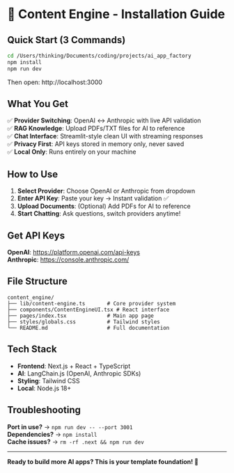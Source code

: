 # 🚀 Content Engine - Installation Guide

## Quick Start (3 Commands)

```bash
cd /Users/thinking/Documents/coding/projects/ai_app_factory
npm install
npm run dev
```

Then open: http://localhost:3000

## What You Get

✅ **Provider Switching**: OpenAI ↔ Anthropic with live API validation  
✅ **RAG Knowledge**: Upload PDFs/TXT files for AI to reference  
✅ **Chat Interface**: Streamlit-style clean UI with streaming responses  
✅ **Privacy First**: API keys stored in memory only, never saved  
✅ **Local Only**: Runs entirely on your machine  

## How to Use

1. **Select Provider**: Choose OpenAI or Anthropic from dropdown
2. **Enter API Key**: Paste your key → Instant validation ✅
3. **Upload Documents**: (Optional) Add PDFs for AI to reference  
4. **Start Chatting**: Ask questions, switch providers anytime!

## Get API Keys

**OpenAI**: https://platform.openai.com/api-keys  
**Anthropic**: https://console.anthropic.com/

## File Structure

```
content_engine/
├── lib/content-engine.ts       # Core provider system
├── components/ContentEngineUI.tsx # React interface  
├── pages/index.tsx             # Main app page
├── styles/globals.css          # Tailwind styles
└── README.md                   # Full documentation
```

## Tech Stack

- **Frontend**: Next.js + React + TypeScript
- **AI**: LangChain.js (OpenAI, Anthropic SDKs)
- **Styling**: Tailwind CSS
- **Local**: Node.js 18+

## Troubleshooting

**Port in use?** → `npm run dev -- --port 3001`  
**Dependencies?** → `npm install`  
**Cache issues?** → `rm -rf .next && npm run dev`

---

**Ready to build more AI apps? This is your template foundation! 🤖**
